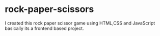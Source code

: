 # rock-paper-scissors

I created this rock paper scissor game using HTML,CSS and JavaScript basically its a frontend based project.